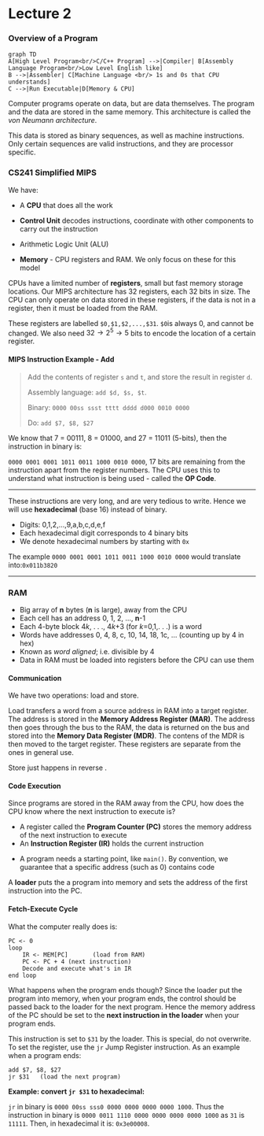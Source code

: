 # Lecture 2

### Overview of a Program 

```mermaid
graph TD
A[High Level Program<br/>C/C++ Program] -->|Compiler| B[Assembly Language Program<br/>Low Level English like]
B -->|Assembler| C[Machine Language <br/> 1s and 0s that CPU understands]
C -->|Run Executable|D[Memory & CPU]
```

Computer programs operate on data, but are data themselves. The program and the data are stored in the same memory. This architecture is called the *von Neumann architecture*. 

This data is stored as binary sequences, as well as machine instructions. Only certain sequences are valid instructions, and they are processor specific. 

### CS241 Simplified MIPS

We have:

- A **CPU** that does all the work
- **Control Unit** decodes instructions, coordinate with other components to carry out the instruction

- Arithmetic Logic Unit (ALU)

- **Memory** - CPU registers and RAM. We only focus on these for this model

CPUs have a limited number of **registers**, small but fast memory storage locations. Our MIPS architecture has 32 registers, each 32 bits in size. The CPU can only operate on data stored in these registers, if the data is not in a register, then it must be loaded from the RAM. 

These registers are labelled `$0,$1,$2,...,$31`. `$0`is always 0, and cannot be changed. We also need $32 \rightarrow 2^5 \rightarrow  5$ bits to encode the location of a certain register.

#### MIPS Instruction Example - Add

> Add the contents of register `s` and `t`, and store the result in register `d`. 
>
> Assembly language: `add $d, $s, $t`. 
>
> Binary: `0000 00ss ssst tttt dddd d000 0010 0000`
>
> Do: `add $7, $8, $27` 

We know that 7 = 00111, 8 = 01000, and 27 = 11011 (5-bits), then the instruction in binary is:

`0000 0001 0001 1011 0011 1000 0010 0000`, 17 bits are remaining from the instruction apart from the register numbers. The CPU uses this to understand what instruction is being used - called the **OP Code**.

---

These instructions are very long, and are very tedious to write. Hence we will use **hexadecimal** (base 16) instead of binary.

* Digits: 0,1,2,…,9,a,b,c,d,e,f
* Each hexadecimal digit corresponds to 4 binary bits
* We denote hexadecimal numbers by starting with `0x`

The example `0000 0001 0001 1011 0011 1000 0010 0000` would translate into:`0x011b3820`

---

### RAM

- Big array of **n** bytes (**n** is large), away from the CPU 
- Each cell has an address 0, 1, 2, ..., **n**-1 
- Each 4-byte block 4*k*, . . ., 4*k*+3 (for *k*=0,1,. . .) is a word 
- Words have addresses 0, 4, 8, c, 10, 14, 18, 1c, … (counting up by 4 in hex)
- Known as *word aligned*; i.e. divisible by 4 
- Data in RAM must be loaded into registers before the CPU can use them 

#### Communication

We have two operations: load and store.

Load transfers a word from a source address in RAM into a target register. The address is stored in the **Memory Address Register (MAR)**. The address then goes through the bus to the RAM, the data is returned on the bus and stored into the **Memory Data Register (MDR)**. The contens of the MDR is then moved to the target register. These registers are separate from the ones in general use.

Store just happens in reverse .

#### Code Execution

Since programs are stored in the RAM away from the CPU, how does the CPU know where the next instruction to execute is?

* A register called the **Program Counter (PC)** stores the memory address of the next instruction to execute
* An **Instruction Register (IR)** holds the current instruction

- A program needs a starting point, like `main()`. By convention, we guarantee that a specific address (such as 0) contains code

A **loader** puts the a program into memory and sets the address of the first instruction into the PC.

#### Fetch-Execute Cycle

What the computer really does is:

```assembly
PC <- 0
loop
	IR <- MEM[PC]		(load from RAM)
	PC <- PC + 4 (next instruction)
	Decode and execute what's in IR
end loop
```

What happens when the program ends though? Since the loader put the program into memory, when your program ends, the control should be passed back to the loader for the next program. Hence the memory address of the PC should be set to the **next instruction in the loader** when your program ends.

This instruction is set to `$31` by the loader. This is special, do not overwrite. To set the register, use the `jr` Jump Register instruction. As an example when a program ends:

```assembly
add $7, $8, $27
jr $31   (load the next program)
```

**Example: convert `jr $31` to hexadecimal:**

`jr` in binary is `0000 00ss sss0 0000 0000 0000 0000 1000`. Thus the instruction in binary is `0000 0011 1110 0000 0000 0000 0000 1000` as `31` is `11111`. Then, in hexadecimal it is: `0x3e00008`.


